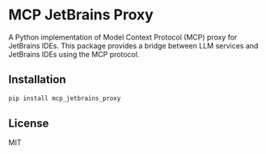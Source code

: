 # MCP JetBrains Proxy

A Python implementation of Model Context Protocol (MCP) proxy for JetBrains IDEs. This package provides a bridge between LLM services and JetBrains IDEs using the MCP protocol.

## Installation

```bash
pip install mcp_jetbrains_proxy
```

## License

MIT
